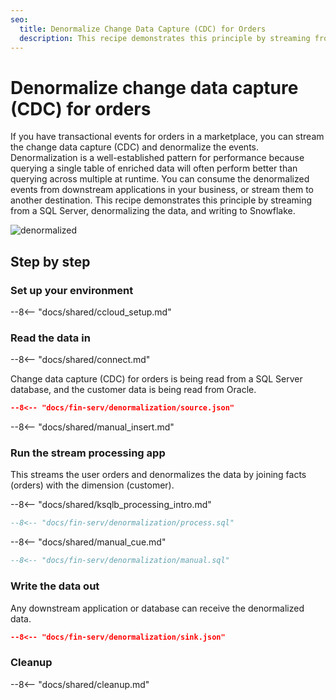 ```yaml
---
seo:
  title: Denormalize Change Data Capture (CDC) for Orders
  description: This recipe demonstrates this principle by streaming from a SQL Server, denormalizing the data, and writing to Snowflake.
---
```


# Denormalize change data capture (CDC) for orders

If you have transactional events for orders in a marketplace, you can stream the change data capture (CDC) and denormalize the events.
Denormalization is a well-established pattern for performance because querying a single table of enriched data will often perform better than querying across multiple at runtime.
You can consume the denormalized events from downstream applications in your business, or stream them to another destination.
This recipe demonstrates this principle by streaming from a SQL Server, denormalizing the data, and writing to Snowflake.

![denormalized](../../img/denormalized-data.png)

## Step by step

### Set up your environment

--8<-- "docs/shared/ccloud_setup.md"

### Read the data in

--8<-- "docs/shared/connect.md"

Change data capture (CDC) for orders is being read from a SQL Server database, and the customer data is being read from Oracle.

```json
--8<-- "docs/fin-serv/denormalization/source.json"
```

--8<-- "docs/shared/manual_insert.md"

### Run the stream processing app

This streams the user orders and denormalizes the data by joining facts (orders) with the dimension (customer).

--8<-- "docs/shared/ksqlb_processing_intro.md"

```sql
--8<-- "docs/fin-serv/denormalization/process.sql"
```

--8<-- "docs/shared/manual_cue.md"

```sql
--8<-- "docs/fin-serv/denormalization/manual.sql"
```

### Write the data out

Any downstream application or database can receive the denormalized data.

```json
--8<-- "docs/fin-serv/denormalization/sink.json"
```

### Cleanup

--8<-- "docs/shared/cleanup.md"
